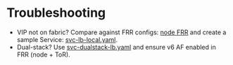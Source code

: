 
# Troubleshooting

- VIP not on fabric? Compare against FRR configs: [node FRR](examples/frr/node-frr-single-tor.conf) and create a sample Service: [svc-lb-local.yaml](examples/k8s/svc-lb-local.yaml).
- Dual-stack? Use [svc-dualstack-lb.yaml](examples/k8s/svc-dualstack-lb.yaml) and ensure v6 AF enabled in FRR (node + ToR).

